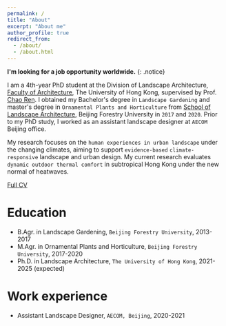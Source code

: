 ```yaml
---
permalink: /
title: "About"
excerpt: "About me"
author_profile: true
redirect_from: 
  - /about/
  - /about.html
---
```


**I'm looking for a job opportunity worldwide.**
{: .notice}

I am a 4th-year PhD student at the Division of Landscape Architecture, [Faculty of Architecture](https://www.arch.hku.hk/), The University of Hong Kong, supervised by Prof. [Chao Ren](https://www.arch.hku.hk/staff/dla/ren-chao/). I obtained my Bachelor's degree in `Landscape Gardening` and master's degree in `Ornamental Plants and Horticulture` from [School of Landscape Architecture](https://solaold.bjfu.edu.cn/english/), Beijing Forestry University in `2017` and `2020`. Prior to my PhD study, I worked as an assistant landscape designer at `AECOM` Beijing office.

My research focuses on the `human experiences in urban landscape` under the changing climates, aiming to support `evidence-based` `climate-responsive` landscape and urban design. My current research evaluates `dynamic outdoor thermal comfort` in subtropical Hong Kong under the new normal of heatwaves.

[Full CV](http://yilun595.github.io/files/YilunLi-CV.pdf)


Education
======
* B.Agr. in Landscape Gardening, `Beijing Forestry University`, 2013-2017
* M.Agr. in Ornamental Plants and Horticulture, `Beijing Forestry University`, 2017-2020
* Ph.D. in Landscape Architecture, `The University of Hong Kong`, 2021-2025 (expected)

Work experience
======
* Assistant Landscape Designer, `AECOM, Beijing`, 2020-2021

<div style="float: left; margin-left: 20px;">  <!-- Adjust margin as needed -->
    <script 
        type='text/javascript' 
        id='mapmyvisitors' 
        src='https://mapmyvisitors.com/map.js?cl=ffffff&w=0&t=n&d=xUw022oUllb-a8vAdBQh6HRG38-rimx_Ot410aLjGwM&co=d8d8d8&cmo=6d8973&cmn=69c17b'>
    </script>
</div>


